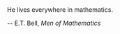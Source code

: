 <div style="padding: 10px 30px;">
He lives everywhere in mathematics.

-- E.T. Bell, *Men of Mathematics*
</div>


